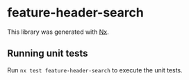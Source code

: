 # feature-header-search

This library was generated with [Nx](https://nx.dev).

## Running unit tests

Run `nx test feature-header-search` to execute the unit tests.
